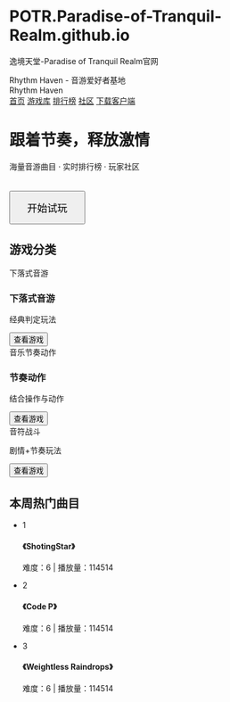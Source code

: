 # POTR.Paradise-of-Tranquil-Realm.github.io
逸境天堂-Paradise of Tranquil Realm官网

<html lang="zh-CN">
<head>
    <meta charset="UTF-8">
    <meta name="viewport" content="width=device-width, initial-scale=1.0">
    Rhythm Haven - 音游爱好者基地
        <div class="logo">Rhythm Haven</div>
        <div class="nav">
            <a href="#">首页</a>
            <a href="#">游戏库</a>
            <a href="#">排行榜</a>
            <a href="#">社区</a>
            <a href="#">下载客户端</a>
        </div>
    </div>
    <div class="banner">
        <h1>跟着节奏，释放激情</h1>
        <p>海量音游曲目 · 实时排行榜 · 玩家社区</p>
        <button class="play-btn" style="margin-top: 20px; padding: 15px 30px; font-size: 18px;">开始试玩</button>
    </div>
    <div class="categories">
        <h2>游戏分类</h2>
        <div class="category-grid">
            <div class="category-card">
                下落式音游
                <h3>下落式音游</h3>
                <p>经典判定玩法</p>
                <button class="play-btn">查看游戏</button>
            </div>
            <div class="category-card">
                音乐节奏动作
                <h3>节奏动作</h3>
                <p>结合操作与动作</p>
                <button class="play-btn">查看游戏</button>
            </div>
            <div class="category-card">
                音符战斗
                <p>剧情+节奏玩法</p>
                <button class="play-btn">查看游戏</button>
            </div>
        </div>
    </div>
    <div class="rankings">
        <h2>本周热门曲目</h2>
        <ul class="rank-list">
            <li class="rank-item">
                <div class="rank-num">1</div>
                <div>
                    <h4>《ShotingStar》</h4>
                    <p>难度：6 | 播放量：114514</p>
                </div>
            </li>
            <li class="rank-item">
                <div class="rank-num">2</div>
                <div>
                    <h4>《Code P》</h4>
                    <p>难度：6 | 播放量：114514</p>
                </div>
            </li>
            <li class="rank-item">
                <div class="rank-num">3</div>
                <div>
                    <h4>《Weightless Raindrops》</h4>
                    <p>难度：6 | 播放量：114514</p>
                </div>
            </li>
        </ul>
    </div>
